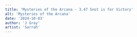 ```yaml
---
title: 'Mysteries of the Arcana - 3.47 Snot is for Victory'
alt: 'Mysteries of the Arcana'
date: '2024-10-03'
author: 'J Gray'
artist: 'Sarrah'
---
```

